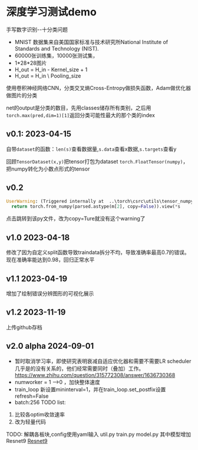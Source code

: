 # 深度学习测试demo

手写数字识别--十分类问题

- MNIST 数据集来自美国国家标准与技术研究所National Institute of Standards and Technology (NIST).
- 60000张训练集，10000张测试集，
- 1\*28\*28图片
- H_out = H_in - Kernel_size + 1
- H_out = H_in \ Pooling_size

使用卷积神经网络CNN，分类交叉熵Cross-Entropy做损失函数，Adam做优化器做图片的分类

net的output是分类的数目，先用classes储存所有类别，之后用`torch.max(pred,dim=1)[1]`返回分类可能性最大的那个类的index

## v0.1: 2023-04-15
自带`dataset`的函数：`len(s)`查看数据量,`s.data`查看x数据,`s.targets`查看y

回顾`TensorDataset(x,y)`把tensor打包为dataset
`torch.FloatTensor(numpy)`，把numpy转化为小数点形式的tensor

## v0.2
```python
UserWarning: (Triggered internally at  ..\torch\csrc\utils\tensor_numpy.cpp:180.)
  return torch.from_numpy(parsed.astype(m[2], copy=False)).view(*s
```
点击跳转到该py文件，改为copy=Ture就没有这个warning了

## v1.0 2023-04-18
修改了因为自定义split函数导致traindata拆分不均，导致准确率最高0.7的错误。现在准确率能达到0.98，回归正常水平

## v1.1 2023-04-19
增加了绘制错误分辨图形的可视化展示

## v1.2 2023-11-19
上传github存档

## v2.0 alpha 2024-09-01

- 暂时取消学习率，即使研究表明衰减自适应优化器和需要不需要LR scheduler几乎是的没有关系的，他们经常需要同时（叠加）工作。https://www.zhihu.com/question/315772308/answer/1636730368
- numworker = 1 -->0 ，加快整体速度
- train_loop 新设置mininterval=1，并在train_loop.set_postfix设置refresh=False
- batch:256
TODO list:
1. 比较各optim收敛速率
2. 改为轻量代码

TODO: 解耦各板块,config使用yaml输入
util.py
train.py
model.py
其中模型增加Resnet9
[Resnet9](https://github.com/VanekPetr/ResNet-9/blob/main/model.py)